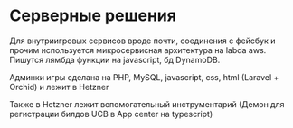 # Серверные решения

Для внутриигровых сервисов вроде почти, соединения с фейсбук и прочим используется микросервисная архитектура на labda aws.
Пишутся лямбда функции на javascript, бд DynamoDB.

Админки игры сделана на PHP, MySQL, javascript, css, html (Laravel + Orchid) и лежит в Hetzner

Также в Hetzner лежит вспомогательный инструментарий (Демон для регистрации билдов UCB в App center на typescript)
